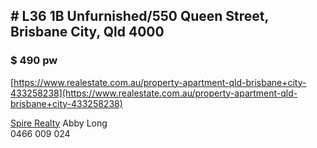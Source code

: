 ## # L36 1B Unfurnished/550 Queen Street, Brisbane City, Qld 4000

### $ 490 pw

[https://www.realestate.com.au/property-apartment-qld-brisbane+city-433258238](https://www.realestate.com.au/property-apartment-qld-brisbane+city-433258238)

[Spire Realty](https://www.spireresidences.com.au/renting/)
Abby Long  
0466 009 024